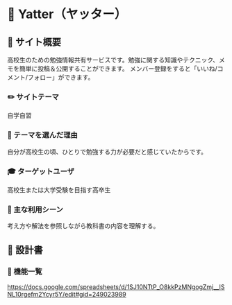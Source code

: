 # :school: Yatter（ヤッター）

## :memo: サイト概要
高校生のための勉強情報共有サービスです。勉強に関する知識やテクニック、メモを簡単に投稿＆公開することができます。
メンバー登録をすると「いいね/コメント/フォロー」ができます。

### :pencil2: サイトテーマ
自学自習

### :muscle: テーマを選んだ理由
自分が高校生の頃、ひとりで勉強する力が必要だと感じていたからです。

### :mortar_board: ターゲットユーザ
高校生または大学受験を目指す高卒生

### :book: 主な利用シーン
考え方や解法を参照しながら教科書の内容を理解する。

## :art: 設計書

### :wrench: 機能一覧
https://docs.google.com/spreadsheets/d/1SJ10NTtP_O8kkPzMNgogZmj__ISNL10rgefm2Ycyr5Y/edit#gid=249023989

